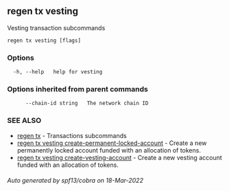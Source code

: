 ## regen tx vesting

Vesting transaction subcommands

```
regen tx vesting [flags]
```

### Options

```
  -h, --help   help for vesting
```

### Options inherited from parent commands

```
      --chain-id string   The network chain ID
```

### SEE ALSO

* [regen tx](regen_tx.md)	 - Transactions subcommands
* [regen tx vesting create-permanent-locked-account](regen_tx_vesting_create-permanent-locked-account.md)	 - Create a new permanently locked account funded with an allocation of tokens.
* [regen tx vesting create-vesting-account](regen_tx_vesting_create-vesting-account.md)	 - Create a new vesting account funded with an allocation of tokens.

###### Auto generated by spf13/cobra on 18-Mar-2022
